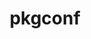 ---
title: "pkgconf"
layout: cache
categories: [package, v0.18.1]
meta: {"versions": ["1.8.0"], "compilers": ["gcc@=7.3.1", "gcc@=7.5.0", "gcc@=8.4.0"], "oss": ["amzn2", "ubuntu18.04"], "platforms": ["linux"], "targets": ["aarch64", "graviton2", "x86_64", "x86_64_v3", "x86_64_v4"], "stacks": ["aws-ahug", "aws-ahug-aarch64", "aws-isc", "aws-isc-aarch64", "build_systems", "data-vis-sdk", "e4s", "radiuss", "root", "tutorial"], "num_specs": 6, "num_specs_by_stack": {"tutorial": 2, "build_systems": 1, "radiuss": 1, "root": 6, "e4s": 1, "data-vis-sdk": 1, "aws-ahug": 2, "aws-isc": 2, "aws-ahug-aarch64": 2, "aws-isc-aarch64": 2}}
spec_details: [{"hash": "i5po27g2n6zrzxnhxdy2fnpaai7xsdaw", "compiler": "gcc@=7.5.0", "versions": ["1.8.0"], "os": "ubuntu18.04", "platform": "linux", "target": "x86_64", "variants": [], "stacks": ["tutorial", "build_systems", "radiuss", "root", "e4s", "data-vis-sdk"], "size": "-", "tarball": "https://binaries.spack.io/releases/v0.18.1/build_cache/linux-ubuntu18.04-x86_64/gcc-7.5.0/pkgconf-1.8.0/linux-ubuntu18.04-x86_64-gcc-7.5.0-pkgconf-1.8.0-i5po27g2n6zrzxnhxdy2fnpaai7xsdaw.spack"}, {"hash": "rub3vegoxbnn64wji7ge3u5s4mtomjoe", "compiler": "gcc@=7.3.1", "versions": ["1.8.0"], "os": "amzn2", "platform": "linux", "target": "x86_64_v4", "variants": [], "stacks": ["aws-ahug", "root", "aws-isc"], "size": "-", "tarball": "https://binaries.spack.io/releases/v0.18.1/build_cache/linux-amzn2-x86_64_v4/gcc-7.3.1/pkgconf-1.8.0/linux-amzn2-x86_64_v4-gcc-7.3.1-pkgconf-1.8.0-rub3vegoxbnn64wji7ge3u5s4mtomjoe.spack"}, {"hash": "xfvrekhrzy5cfwokccgknejzedxktado", "compiler": "gcc@=7.3.1", "versions": ["1.8.0"], "os": "amzn2", "platform": "linux", "target": "graviton2", "variants": [], "stacks": ["aws-ahug-aarch64", "aws-isc-aarch64", "root"], "size": "-", "tarball": "https://binaries.spack.io/releases/v0.18.1/build_cache/linux-amzn2-graviton2/gcc-7.3.1/pkgconf-1.8.0/linux-amzn2-graviton2-gcc-7.3.1-pkgconf-1.8.0-xfvrekhrzy5cfwokccgknejzedxktado.spack"}, {"hash": "dd6jxz7vh7ilmriuqelkmew4ete5nowp", "compiler": "gcc@=7.3.1", "versions": ["1.8.0"], "os": "amzn2", "platform": "linux", "target": "aarch64", "variants": [], "stacks": ["aws-ahug-aarch64", "aws-isc-aarch64", "root"], "size": "-", "tarball": "https://binaries.spack.io/releases/v0.18.1/build_cache/linux-amzn2-aarch64/gcc-7.3.1/pkgconf-1.8.0/linux-amzn2-aarch64-gcc-7.3.1-pkgconf-1.8.0-dd6jxz7vh7ilmriuqelkmew4ete5nowp.spack"}, {"hash": "qp22osgxqprmapwbxkid4gxjjlgy7qt6", "compiler": "gcc@=7.3.1", "versions": ["1.8.0"], "os": "amzn2", "platform": "linux", "target": "x86_64_v3", "variants": [], "stacks": ["aws-ahug", "root", "aws-isc"], "size": "-", "tarball": "https://binaries.spack.io/releases/v0.18.1/build_cache/linux-amzn2-x86_64_v3/gcc-7.3.1/pkgconf-1.8.0/linux-amzn2-x86_64_v3-gcc-7.3.1-pkgconf-1.8.0-qp22osgxqprmapwbxkid4gxjjlgy7qt6.spack"}, {"hash": "ymaijtnq27oqnqjlynr7z56jxr76kzsa", "compiler": "gcc@=8.4.0", "versions": ["1.8.0"], "os": "ubuntu18.04", "platform": "linux", "target": "x86_64", "variants": [], "stacks": ["tutorial", "root"], "size": "-", "tarball": "https://binaries.spack.io/releases/v0.18.1/build_cache/linux-ubuntu18.04-x86_64/gcc-8.4.0/pkgconf-1.8.0/linux-ubuntu18.04-x86_64-gcc-8.4.0-pkgconf-1.8.0-ymaijtnq27oqnqjlynr7z56jxr76kzsa.spack"}]
---